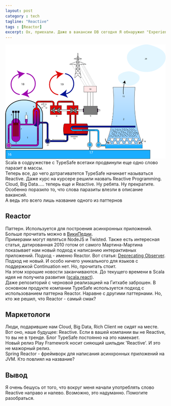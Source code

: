 ```yaml
---
layout: post
category : tech
tagline: "Reactive"
tags : [Reactor]
excerpt: Ох, приехали. Даже в вакансии DB сегодня Я обнаружил "Experience in UI architecture (MVP, reactive programming)"
---
```

![Firefox OS](/images/reactor.png)  
Scala в содружестве с TypeSafe всетаки продвинули еще одно слово паразит в массы.  
Теперь все, до чего дотрагиватется TypeSafe начинает называться Reactive. Даже курс на курсере решили назвать Reactive Programming.
Cloud, Big Data..... теперь еще и Reactive. Ну ребята. Ну прекратите.  
Особенно поразило то, что слова паразиты влезли в описание вакансий.  
А ведь это всего лишь название одного из паттернов

## Reactor
Паттерн. Используется для построения асинхронных приложений. Больше прочитать можно в [ВикиПедии](http://en.wikipedia.org/wiki/Reactor_pattern).  
Примерами могут являться NodeJS и Twisted. 
Также есть интересная статья, датированная 2010 готом от самого Мартина-Мартина показывает нам новый подход к написанию интерактивных приложений. Подход - именно Reactor. Вот статья: [Deprecating Observer](http://lampwww.epfl.ch/~imaier/pub/DeprecatingObserversTR2010.pdf).  
Подход не новый. И особо ничего уникального для языков с поддержкой Continuation нет. Но, прочитать стоит.  
На этом хорошие новости заканчиваются. До текущего времени в Scala идея не получила развития ([scala.react](http://www.scala-lang.org/old/node/10865.html)).  
Даже репозиторий с черновой реализацией на Гитхабе заброшен. 
В основном продукте компании TypeSafe используется подход с использованием паттерна Reactor. Наравне с другими паттернами. Но, кто же решил, что Reactor - самый смак?

## Маркетологи
Люди, подарившие нам Cloud, Big Data, Rich Client не сидят на месте. Вот оно, наше будущее: Reactive. Если в вашей компании вы не Reactive, то вы не в тренде. Блог TypeSafe постоянно на это намекает.  
Новый релиз Play Framework носит сияющий шильдик 'Reactive'. И это не мажорный релиз.  
Spring Reactor - фреймворк для написания асинхронных приложений на JVM. Кто повлиял на название? 

## Вывод
Я очень бешусь от того, что вокруг меня начали употреблять слово Reactive направо и налево.
Возможно, это надуманно. Помогите разобраться. 
